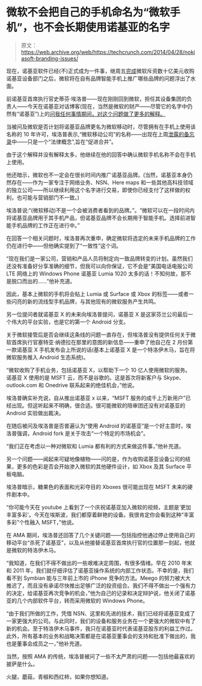 # 微软不会把自己的手机命名为“微软手机”，也不会长期使用诺基亚的名字

> 原文：<https://web.archive.org/web/https://techcrunch.com/2014/04/28/nokiasoft-branding-issues/>

现在，诺基亚软件已经(不)正式成为一件事，继周五[完成](https://web.archive.org/web/20221206003926/https://beta.techcrunch.com/2014/04/25/microsofts-7-2bn-acquisition-of-nokias-devices-business-is-now-complete/)微软斥资数十亿美元收购诺基亚设备部门之后，微软将在自有品牌智能手机上推广哪些品牌的问题浮出了水面。

前诺基亚首席执行官史蒂芬·埃洛普——现在刚刚回到微软，担任其设备集团的负责人——今天在诺基亚对话博客(现在，当然是微软的财产——尽管它的名字中仍然有“诺基亚”)上的[问我任何事情期间，对这个问题做了更多的解释。](https://web.archive.org/web/20221206003926/http://conversations.nokia.com/2014/04/28/conversations-live-ask-anything-stephen-elop/)

当被问及微软是否计划将诺基亚品牌更名为微软移动时，尽管拥有在手机上使用该名称的 10 年许可，埃洛普表示,“微软移动公司”的名称——出现在上周[泄露的备忘录](https://web.archive.org/web/20221206003926/https://beta.techcrunch.com/2014/04/22/nokias-hardware-division-will-become-microsoft-mobile/)中——只是一个“法律概念”,旨在“促进合并”。

由于这个解释并没有解释太多，他继续在他的回答中确认微软手机名称不会在手机上使用。

他还暗示，微软也不一定会在很长时间内推广诺基亚品牌。(当然，诺基亚本身仍然存在——作为一家专注于网络业务、NSN、Here maps 和一些其他高科技领域的独立公司——所以继续利用这个名字进行交易，即使你已经支付了这样做的权利，也可能与营销部门不一致。)

埃洛普说:“(微软移动)不是一个会被消费者看到的品牌。”。“微软可以在一段时间内将诺基亚品牌用于其手机产品，但诺基亚品牌不会长期用于智能手机。选择前进智能手机品牌的工作正在进行中。”

在回答一个相关问题时，埃洛普再次重申，确定微软将选定的未来手机品牌的工作仍在进行中——但他确实提到了“一致性”这个词。

“现在我们是一家公司，营销和产品人员将制定向一致品牌转变的计划。虽然我们还没有准备好分享准确的细节，但我可以向你保证，它不会是“美国电话电报公司 LTE 网络上的 Windows Phone 诺基亚 Lumia 1020 太多的话！不知何故，那不是脱口而出的……”他补充道。

因此，基本上微软的手机将会贴上 Lumia 或 Surface 或 Xbox 的标签——或者一些闪亮的新的流线型手机品牌，与其他现有的微软服务产生共鸣。

另一位提问者就诺基亚 X 的未来向埃洛普提问，诺基亚 X 是这家芬兰公司最后一个伟大的平台实验，也是它的第一个 Android 分支。

关于微软接管后是否会继续这条线的问题一直存在，但埃洛普没有提供任何关于微软首席执行官塞特亚·纳德拉在那里的意图的新信息——重申了他自己在 2 月份第一款诺基亚 X 手机发布会上所说的话(基本上诺基亚 X 是一个特洛伊木马，旨在将微软服务推入 Android 生态系统)。

“微软收购了手机业务，包括诺基亚 X，以帮助下一个 10 亿人使用微软的服务。诺基亚 X 使用的是 MSFT 云，而不是谷歌的。这是首次将新客户与 Skype、outlook.com 和 Onedrive 联系起来的绝佳机会，”他说。

埃洛普确实补充说，自从推出诺基亚 x 以来，“MSFT 服务的成千上万新用户”已经出现。但这听起来不明确，很合适。很可能微软的陪审团还没有对诺基亚的 Android 实验做出裁决。

在随后被问及埃洛普是否普遍认为“使用 Android 的诺基亚”是一个好主意时，埃洛普强调，Android fork 是关于攻击“一个特定的市场机会”。

“我们正在考虑以一种对微软和 Lumia 都有利的方式来做这件事，”他补充道。

另一个问题——闻起来可疑地像植物——问的是，作为收购诺基亚设备公司的结果，更多的色彩是否会开始渗入微软的其他硬件设计，如 Xbox 及其 Surface 平板电脑。

埃洛普暗示，糖果色的表面和光彩夺目的 Xboxes 很可能出现在 MSFT 未来的硬件剧本中。

“你可能今天在 youtube 上看到了一个庆祝诺基亚加入微软的视频，主题是‘更加丰富多彩’。今天在埃斯波，我们都穿着鲜艳的设备。我很肯定你会看到这种“丰富多彩”个性融入 MSFT，”他说。

在 AMA 期间，埃洛普还回答了几个关键问题——包括指控他通过停止使用自己的移动平台“杀死了诺基亚”，以及从他接替诺基亚首席执行官的位置那一刻起，他就是微软的特洛伊木马。

“我知道，在我们不得不做出的一些艰难决定周围，有很多情绪。早在 2010 年末和 2011 年，我们就仔细评估了诺基亚操作系统的内部工作状态。不幸的是，我们看不到 Symbian 能与三年前上市的 iPhone 竞争的方法。Meego 的努力被大大推迟了，而且没有承诺尽快推出足够广泛的投资组合。我们不得不做出一个强有力的决定，给诺基亚再次竞争的机会，”他为自己的记录和决定辩护说，他关闭了诺基亚的几个内部软件平台，转而采用微软的 Windows Phone。

“由于我们所做的工作，凭借 NSN、这里和先进的技术，我们已经将诺基亚变成了一家更强大的公司。与此同时，我们的设备和服务业务在一个更强大的微软中有了新的机会。至于特洛伊木马事件，我只在诺基亚时代表诺基亚股东的利益工作过。此外，所有基本的业务和战略决策都是在诺基亚董事会的支持和批准下做出的，我也是董事会成员之一，”他补充道。

当然，按照 AMA 的传统，埃洛普被问了一些不太严肃的问题——包括他最喜欢的披萨是什么。

火腿，蘑菇，青椒和西红柿，如果你想知道。
